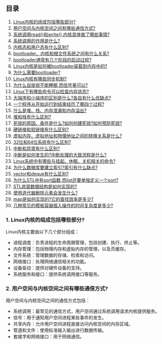 ## 目录
1. [Linux内核的组成包括哪些部分?](#1-linux内核的组成包括哪些部分)
2. [用户空间与内核空间之间有哪些通信方式?](#2-用户空间与内核空间之间有哪些通信方式)
3. [系统调用read()和write(),内核具体做了哪些事情?](#3-系统调用read和write内核具体做了哪些事情)
4. [系统调用的作用是什么?](#4-系统调用的作用是什么)
5. [内核态和用户态有什么区别?](#5-内核态和用户态有什么区别)
6. [bootloader、内核和根文件系统之间有什么关系?](#6-bootloader内核和根文件系统之间有什么关系)
7. [bootloader通常有几个阶段的启动过程?](#7-bootloader通常有几个阶段的启动过程)
8. [Linux内核是如何被bootloader装载到内存中的?](#8-linux内核是如何被bootloader装载到内存中的)
9. [为什么需要bootloader?](#9-为什么需要bootloader)
10. [Linux内核有哪些同步机制?](#10-linux内核有哪些同步机制)
11. [为什么自旋锁不能睡眠,而信号量可以?](#11-为什么自旋锁不能睡眠而信号量可以)
12. [Linux下有哪些命令可以检查内存状态?](#12-linux下有哪些命令可以检查内存状态)
13. [大端序和小端序的区别是什么?各自有什么优缺点?](#13-大端序和小端序的区别是什么各自有什么优缺点)
14. [一个程序从开始运行到结束经历了哪四个过程?](#14-一个程序从开始运行到结束经历了哪四个过程)
15. [什么是堆、栈、内存泄漏和内存溢出?](#15-什么是堆栈内存泄漏和内存溢出)
16. [堆和栈有什么区别?](#16-堆和栈有什么区别)
17. [死锁的原因、条件是什么?如何创建死锁?如何预防死锁?](#17-死锁的原因条件是什么如何创建死锁如何预防死锁)
18. [硬链接和软链接有什么区别?](#18-硬链接和软链接有什么区别)
19. [虚拟内存、虚拟地址和物理地址之间的转换关系是什么?](#19-虚拟内存虚拟地址和物理地址之间的转换关系是什么)
20. [32位和64位系统有什么区别?](#20-32位和64位系统有什么区别)
21. [中断和异常有什么区别?](#21-中断和异常有什么区别)
22. [中断是如何发生的?中断处理的大致流程是什么?](#22-中断是如何发生的中断处理的大致流程是什么)
23. [Linux系统中有哪些与挂起、休眠、关机相关的命令?](#23-linux系统中有哪些与挂起休眠关机相关的命令)
24. [为什么数据库要建立索引?索引有什么缺点?](#24-为什么数据库要建立索引索引有什么缺点)
25. [vector和deque有什么区别?](#25-vector和deque有什么区别)
26. [为什么STL中有sort函数,而list还要单独定义一个sort?](#26-为什么stl中有sort函数而list还要单独定义一个sort)
27. [STL底层数据结构是如何实现的?](#27-stl底层数据结构是如何实现的)
28. [使用迭代器删除元素会发生什么?](#28-使用迭代器删除元素会发生什么)
29. [map是如何实现的?它的查找效率是多少?](#29-map是如何实现的它的查找效率是多少)
30. [几种常见的模板容器插入操作的时间复杂度是多少?](#30-几种常见的模板容器插入操作的时间复杂度是多少)

### 1. Linux内核的组成包括哪些部分?
Linux内核主要由以下几个部分组成：
- 进程调度：负责进程的生命周期管理，包括创建、执行、终止等。
- 内存管理：包括物理内存和虚拟内存的管理，以及页缓存。
- 文件系统：管理数据的存储、检索和访问。
- 网络接口：处理网络通信相关的功能。
- 设备驱动：提供对硬件设备的支持。
- 系统服务和接口：提供系统调用接口等服务。

### 2. 用户空间与内核空间之间有哪些通信方式?
用户空间与内核空间之间的通信方式包括：
- 系统调用：最常见的通信方式，用户空间通过系统调用请求内核提供服务。
- 信号：用于通知用户空间进程某些事件的发生。
- 共享内存：允许用户空间进程直接访问内核空间的内存区域。
- 管道和文件：使用标准输入输出进行数据传输。
- 套接字和网络接口：用于网络通信。

